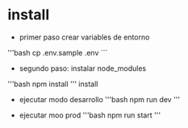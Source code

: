 # install

- primer paso crear variables de entorno

'''bash
cp .env.sample .env
´´´

- segundo paso: instalar node_modules

'''bash
npm install
''' install

- ejecutar modo desarrollo
'''bash
npm run dev
'''

- ejecutar moo prod
'''bash
npm run start
'''
